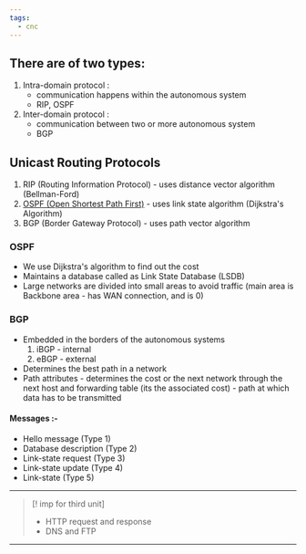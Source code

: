 ```yaml
---
tags:
  - cnc
---
```

## There are of two types:

1. Intra-domain protocol : 
     - communication happens within the autonomous system
     - RIP, OSPF
2. Inter-domain protocol :
     - communication between two or more autonomous system
     - BGP


## Unicast Routing Protocols

1. RIP (Routing Information Protocol) - uses distance vector algorithm (Bellman-Ford)
2. [OSPF (Open Shortest Path First)](OSPF-(Open-Shortest-Path-First)) - uses link state algorithm (Dijkstra's Algorithm)
3. BGP (Border Gateway Protocol) - uses path vector algorithm 

### OSPF

- We use Dijkstra's algorithm to find out the cost
- Maintains a database called as Link State Database (LSDB)
- Large networks are divided into small areas to avoid traffic (main area is Backbone area - has WAN connection, and is 0)

### BGP

- Embedded in the borders of the autonomous systems
     1. iBGP - internal
     2. eBGP - external
- Determines the best path in a network
- Path attributes - determines the cost or the next network through the next host and forwarding table (its the associated cost) - path at which data has to be transmitted 

#### Messages :-

- Hello message (Type 1)
- Database description (Type 2)
- Link-state request (Type 3)
- Link-state update (Type 4)
- Link-state (Type 5)

---

>[! imp for third unit]
>  - HTTP request and response
>  - DNS and FTP

---

